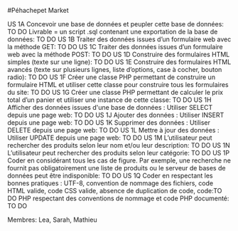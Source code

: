 #Péhachepet Market

US 1A Concevoir une base de données et peupler cette base de données: TO DO
Livrable = un script .sql contenant une exportation de la base de données: TO DO
US 1B Traiter des données issues d’un formulaire web avec la méthode GET: TO DO
US 1C Traiter des données issues d’un formulaire web avec la méthode POST: TO DO
US 1D Construire des formulaires HTML simples (texte sur une ligne): TO DO
US 1E Construire des formulaires HTML avancés (texte sur plusieurs lignes, liste d’options,
case à cocher, bouton radio): TO DO
US 1F Créer une classe PHP permettant de construire un formulaire HTML et utiliser cette
classe pour construire tous les formulaires du site: TO DO
US 1G Créer une classe PHP permettant de calculer le prix total d’un panier et utiliser une
instance de cette classe: TO DO
US 1H Afficher des données issues d'une base de données : Utiliser SELECT depuis une page
web: TO DO
US 1J Ajouter des données : Utiliser INSERT depuis une page web: TO DO
US 1K Supprimer des données : Utiliser DELETE depuis une page web: TO DO
US 1L Mettre à jour des données : Utiliser UPDATE depuis une page web: TO DO
US 1M L’utilisateur peut rechercher des produits selon leur nom et/ou leur description: TO DO
US 1N L’utilisateur peut rechercher des produits selon leur catégorie: TO DO
US 1P Coder en considérant tous les cas de figure. Par exemple, une recherche ne fournit pas
obligatoirement une liste de produits ou le serveur de bases de données peut être
indisponible: TO DO
US 1Q Coder en respectant les bonnes pratiques : UTF-8, convention de nommage des
fichiers, code HTML valide, code CSS valide, absence de duplication de code, code:TO DO
PHP respectant des conventions de nommage et code PHP documenté: TO DO

Membres: Lea, Sarah, Mathieu